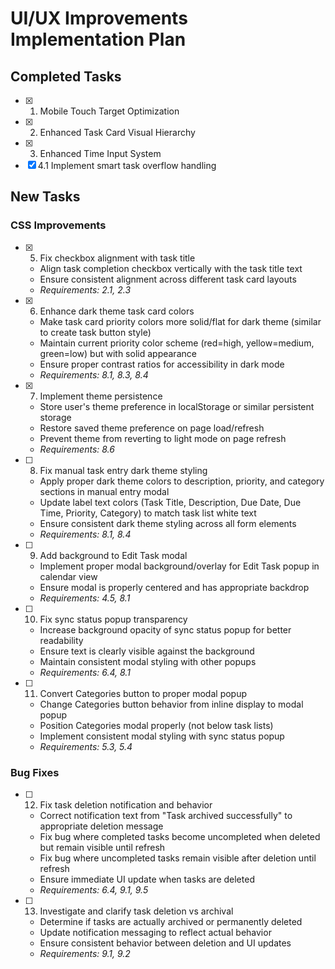 # UI/UX Improvements Implementation Plan

## Completed Tasks

- [x] 1. Mobile Touch Target Optimization
- [x] 2. Enhanced Task Card Visual Hierarchy
- [x] 3. Enhanced Time Input System
- [x] 4.1 Implement smart task overflow handling

## New Tasks

### CSS Improvements

- [x] 5. Fix checkbox alignment with task title

  - Align task completion checkbox vertically with the task title text
  - Ensure consistent alignment across different task card layouts
  - _Requirements: 2.1, 2.3_

- [x] 6. Enhance dark theme task card colors

  - Make task card priority colors more solid/flat for dark theme (similar to create task button style)
  - Maintain current priority color scheme (red=high, yellow=medium, green=low) but with solid appearance
  - Ensure proper contrast ratios for accessibility in dark mode
  - _Requirements: 8.1, 8.3, 8.4_

- [x] 7. Implement theme persistence

  - Store user's theme preference in localStorage or similar persistent storage
  - Restore saved theme preference on page load/refresh
  - Prevent theme from reverting to light mode on page refresh
  - _Requirements: 8.6_

- [ ] 8. Fix manual task entry dark theme styling

  - Apply proper dark theme colors to description, priority, and category sections in manual entry modal
  - Update label text colors (Task Title, Description, Due Date, Due Time, Priority, Category) to match task list white text
  - Ensure consistent dark theme styling across all form elements
  - _Requirements: 8.1, 8.4_

- [ ] 9. Add background to Edit Task modal

  - Implement proper modal background/overlay for Edit Task popup in calendar view
  - Ensure modal is properly centered and has appropriate backdrop
  - _Requirements: 4.5, 8.1_

- [ ] 10. Fix sync status popup transparency

  - Increase background opacity of sync status popup for better readability
  - Ensure text is clearly visible against the background
  - Maintain consistent modal styling with other popups
  - _Requirements: 6.4, 8.1_

- [ ] 11. Convert Categories button to proper modal popup
  - Change Categories button behavior from inline display to modal popup
  - Position Categories modal properly (not below task lists)
  - Implement consistent modal styling with sync status popup
  - _Requirements: 5.3, 5.4_

### Bug Fixes

- [ ] 12. Fix task deletion notification and behavior

  - Correct notification text from "Task archived successfully" to appropriate deletion message
  - Fix bug where completed tasks become uncompleted when deleted but remain visible until refresh
  - Fix bug where uncompleted tasks remain visible after deletion until refresh
  - Ensure immediate UI update when tasks are deleted
  - _Requirements: 6.4, 9.1, 9.5_

- [ ] 13. Investigate and clarify task deletion vs archival
  - Determine if tasks are actually archived or permanently deleted
  - Update notification messaging to reflect actual behavior
  - Ensure consistent behavior between deletion and UI updates
  - _Requirements: 9.1, 9.2_
